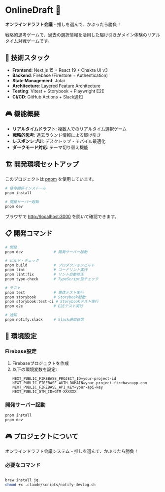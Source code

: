 # OnlineDraft 🎯

**オンラインドラフト会議** - 推しを選んで、かぶったら勝負！

戦略的思考ゲームで、過去の選択情報を活用した駆け引きがメイン体験のリアルタイム対戦ゲームです。

## 🚀 技術スタック

- **Frontend**: Next.js 15 + React 19 + Chakra UI v3
- **Backend**: Firebase (Firestore + Authentication)
- **State Management**: Jotai
- **Architecture**: Layered Feature Architecture
- **Testing**: Vitest + Storybook + Playwright E2E
- **CI/CD**: GitHub Actions + Slack通知

## 🎮 機能概要

- **リアルタイムドラフト**: 複数人でのリアルタイム選択ゲーム
- **戦略的思考**: 過去ラウンド情報による駆け引き
- **レスポンシブUI**: デスクトップ・モバイル最適化
- **ダークモード対応**: テーマ切り替え機能

## 🏗 開発環境セットアップ

このプロジェクトは [pnpm](https://pnpm.io/) を使用しています。

```bash
# 依存関係インストール
pnpm install

# 開発サーバー起動
pnpm dev
```

ブラウザで [http://localhost:3000](http://localhost:3000) を開いて確認できます。

## 📋 開発コマンド

```bash
# 開発
pnpm dev              # 開発サーバー起動

# ビルド・チェック
pnpm build            # プロダクションビルド
pnpm lint             # コードリント実行
pnpm lint:fix         # リント自動修正
pnpm type-check       # TypeScript型チェック

# テスト
pnpm test             # 単体テスト実行
pnpm storybook        # Storybook起動
pnpm storybook:test-ci # Storybookテスト実行
pnpm e2e              # E2Eテスト実行

# 通知
pnpm notify:slack     # Slack通知送信
```

## 🔧 環境設定

### Firebase設定
1. Firebaseプロジェクトを作成
2. 以下の環境変数を設定:
   ```
   NEXT_PUBLIC_FIREBASE_PROJECT_ID=your-project-id
   NEXT_PUBLIC_FIREBASE_AUTH_DOMAIN=your-project.firebaseapp.com
   NEXT_PUBLIC_FIREBASE_API_KEY=your-api-key
   NEXT_PUBLIC_GTM_ID=GTM-XXXXXX
   ```

### 開発サーバー起動
```bash
pnpm install
pnpm dev
```

## 🎮 プロジェクトについて
オンラインドラフト会議システム - 推しを選んで、かぶったら勝負！


### 必要なコマンド

```bash

brew install jq
chmod +x .claude/scripts/notify-devlog.sh

```